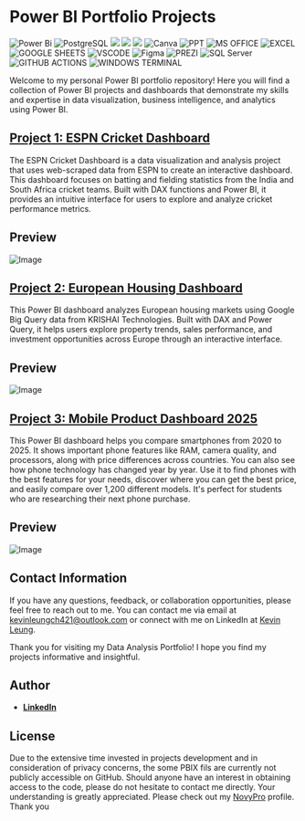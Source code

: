 # Power BI Portfolio Projects
![Power Bi](https://img.shields.io/badge/power_bi-F2C811?style=for-the-badge&logo=powerbi&logoColor=black)
![PostgreSQL](https://img.shields.io/badge/PostgreSQL-316192?style=for-the-badge&logo=postgresql&logoColor=white)
![](https://img.shields.io/badge/MySQL-00000F?style=for-the-badge&logo=mysql&logoColor=white)
![](https://img.shields.io/badge/SQLite-07405E?style=for-the-badge&logo=sqlite&logoColor=white)
![](https://img.shields.io/badge/Tableau-E97627?style=for-the-badge&logo=Tableau&logoColor=white)
![Canva](https://img.shields.io/badge/Canva-%2300C4CC.svg?style=for-the-badge&logo=Canva&logoColor=white)
![PPT](https://img.shields.io/badge/Microsoft_PowerPoint-B7472A?style=for-the-badge&logo=microsoft-powerpoint&logoColor=white)
![MS OFFICE](https://img.shields.io/badge/Microsoft_Office-D83B01?style=for-the-badge&logo=microsoft-office&logoColor=white)
![EXCEL](https://img.shields.io/badge/Microsoft_Excel-217346?style=for-the-badge&logo=microsoft-excel&logoColor=white)
![GOOGLE SHEETS](https://img.shields.io/badge/Google%20Sheets-34A853?style=for-the-badge&logo=google-sheets&logoColor=white)
![VSCODE](https://img.shields.io/badge/VSCode-0078D4?style=for-the-badge&logo=visual%20studio%20code&logoColor=white)
![Figma](https://img.shields.io/badge/Figma-F24E1E?style=for-the-badge&logo=figma&logoColor=white)
![PREZI](https://img.shields.io/badge/Prezi-3181FF?style=for-the-badge&logo=prezi&logoColor=white)
![SQL Server](https://img.shields.io/badge/Microsoft_SQL_Server-CC2927?style=for-the-badge&logo=microsoft-sql-server&logoColor=white)
![GITHUB ACTIONS](https://img.shields.io/badge/Github%20Actions-282a2e?style=for-the-badge&logo=githubactions&logoColor=367cfe)
![WINDOWS TERMINAL](https://img.shields.io/badge/windows%20terminal-4D4D4D?style=for-the-badge&logo=windows%20terminal&logoColor=white)

Welcome to my personal Power BI portfolio repository! Here you will find a collection of Power BI projects and dashboards that demonstrate my skills and expertise in data visualization, business intelligence, and analytics using Power BI.

## [Project 1: ESPN Cricket Dashboard](https://github.com/kevinlch421/ESPN-Batting-and-Fielding-Dashboard.git)

The ESPN Cricket Dashboard is a data visualization and analysis project that uses web-scraped data from ESPN to create an interactive dashboard. This dashboard focuses on batting and fielding statistics from the India and South Africa cricket teams. Built with DAX functions and Power BI, it provides an intuitive interface for users to explore and analyze cricket performance metrics.

## Preview

![Image](https://github.com/user-attachments/assets/1dc6d4e8-53df-44d9-866b-f1e1caf038f4)

## [Project 2: European Housing Dashboard](https://github.com/kevinlch421/European-Housing-Dashboard.git)

This Power BI dashboard analyzes European housing markets using Google Big Query data from KRISHAI Technologies. Built with DAX and Power Query, it helps users explore property trends, sales performance, and investment opportunities across Europe through an interactive interface.

## Preview

![Image](https://github.com/user-attachments/assets/268ed1dc-033b-4638-85f7-9d95bf6fa5af)

## [Project 3: Mobile Product Dashboard 2025](https://github.com/kevinlch421/Mobile-Product-Dashbroad-2025.git)

This Power BI dashboard helps you compare smartphones from 2020 to 2025. It shows important phone features like RAM, camera quality, and processors, along with price differences across countries. You can also see how phone technology has changed year by year. Use it to find phones with the best features for your needs, discover where you can get the best price, and easily compare over 1,200 different models. It's perfect for students who are researching their next phone purchase.

## Preview

![Image](https://github.com/user-attachments/assets/53126b64-d302-44df-a66c-e5cd4a8381aa)

## Contact Information

If you have any questions, feedback, or collaboration opportunities, please feel free to reach out to me. You can contact me via email at [kevinleungch421@outlook.com](mailto:info@kevinleungch421@outlook.com) or connect with me on LinkedIn at [Kevin Leung](https://www.linkedin.com/in/kelvinleung421/).

Thank you for visiting my Data Analysis Portfolio! I hope you find my projects informative and insightful.

## Author
- <b>[LinkedIn](https://www.linkedin.com/in/kelvinleung421/)</b>

## License
Due to the extensive time invested in projects development and in consideration of privacy concerns, the some PBIX fils are currently not publicly accessible on GitHub. Should anyone have an interest in obtaining access to the code, please do not hesitate to contact me directly. Your understanding is greatly appreciated. Please check out my [NovyPro](https://www.novypro.com/profile_projects/tusharagg) profile. Thank you

 
 
